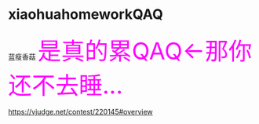 # xiaohuahomeworkQAQ
蓝瘦香菇
 <font color=#ff00ff size=7> 是真的累QAQ←那你还不去睡... </font>

https://vjudge.net/contest/220145#overview
